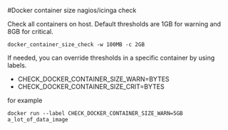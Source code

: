 #Docker container size nagios/icinga check

Check all containers on host.
Default thresholds are 1GB for warning and 8GB for critical.

`docker_container_size_check -w 100MB -c 2GB`

If needed, you can override thresholds in a specific container by using labels.
* CHECK_DOCKER_CONTAINER_SIZE_WARN=BYTES
* CHECK_DOCKER_CONTAINER_SIZE_CRIT=BYTES

for example

```
docker run --label CHECK_DOCKER_CONTAINER_SIZE_WARN=5GB a_lot_of_data_image
```
